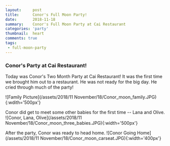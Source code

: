 ```yaml
---
layout:     post
title:      Conor's Full Moon Party!
date:       2018-11-18  
summary:    Conor's Full Moon Party at Cai Restaurant
categories: 'party'
thumbnail:  heart
comments: true
tags:
 - full-moon-party  
---
```

### Conor's Party at Cai Restaurant!  
Today was Conor's Two Month Party at Cai Restaurant! It was the first time we
brought him out to a restaurant. He was not ready for the big day. He cried
through much of the party!  

![Family Picture](/assets/2018/11 November/18/Conor_moon_family.JPG){:wdith='500px'}

Conor did get to meet some other babies for the first time -- Lana and Olive.  
![Conor, Lana, Olive](/assets/2018/11 November/18/Conor_moon_three_babies.JPG){:width='500px'}

After the party, Conor was ready to head home.
![Conor Going Home](/assets/2018/11 November/18/Conor_moon_carseat.JPG){:width='400px'}
